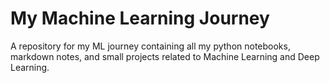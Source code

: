 # My Machine Learning Journey
A repository for my ML journey containing all my python notebooks, markdown notes, and small projects related to Machine Learning and Deep Learning.
